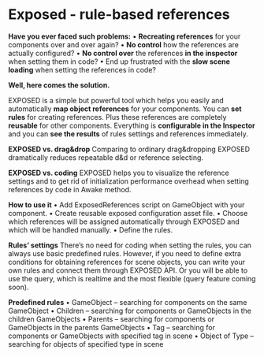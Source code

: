 # Exposed - rule-based references

**Have you ever faced such problems:**
• **Recreating references** for your components over and over again?
• **No control** how the references are actually configured?
• **No control over** the references **in the inspector** when setting them in code?
• End up frustrated with the **slow scene loading** when setting the references in code?

**Well, here comes the solution.**

EXPOSED is a simple but powerful tool which helps you easily and automatically **map object references** for your components. You can **set rules** for creating references. Plus these references are completely **reusable** for other components. Everything is **configurable in the Inspector** and you can **see the results** of rules settings and references immediately.

**EXPOSED vs. drag&drop**
Comparing to ordinary drag&dropping EXPOSED dramatically reduces repeatable d&d or reference selecting.

**EXPOSED vs. coding**
EXPOSED helps you to visualize the reference settings and to get rid of initialization performance overhead when setting references by code in Awake method.

**How to use it**
• Add ExposedReferences script on GameObject with your component.
• Create reusable exposed configuration asset file.
• Choose which references will be assigned automatically through EXPOSED and which will be handled manually.
• Define the rules.

**Rules’ settings**
There’s no need for coding when setting the rules, you can always use basic predefined rules. However, if you need to define extra conditions for obtaining references for scene objects, you can write your own rules and connect them through EXPOSED API. Or you will be able to use the query, which is realtime and the most flexible (query feature coming soon).

**Predefined rules**
• GameObject – searching for components on the same GameObject
• Children – searching for components or GameObjects in the children GameObjects
• Parents – searching for components or GameObjects in the parents GameObjects
• Tag – searching for components or GameObjects with specified tag in scene
• Object of Type – searching for objects of specified type in scene
